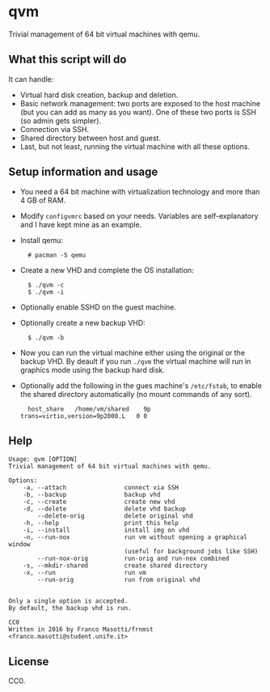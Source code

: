 # qvm

Trivial management of 64 bit virtual machines with qemu.

## What this script will do

It can handle:

- Virtual hard disk creation, backup and deletion.
- Basic network management: two ports are exposed to the host
  machine (but you can add as many as you want). One of these 
  two ports is SSH (so admin gets simpler).
- Connection via SSH.
- Shared directory between host and guest.
- Last, but not least, running the virtual machine with all
  these options.

## Setup information and usage

- You need a 64 bit machine with virtualization technology and more than 4 GB 
  of RAM.

- Modify `configvmrc` based on your needs.
  Variables are self-explanatory and I have kept mine 
  as an example.

- Install qemu:

        # pacman -S qemu

- Create a new VHD and complete the OS installation:

        $ ./qvm -c
        $ ./qvm -i

- Optionally enable SSHD on the guest machine.

- Optionally create a new backup VHD:

        $ ./qvm -b

- Now you can run the virtual machine either using the original or the backup 
  VHD. By deault if you run `./qvm` the virtual machine will run in graphics 
  mode using the backup hard disk.

- Optionally add the following in the gues machine's `/etc/fstab`, to enable 
  the shared directory automatically (no mount commands of any
  sort).

        host_share   /home/vm/shared    9p      trans=virtio,version=9p2000.L   0 0

## Help

    Usage: qvm [OPTION]
    Trivial management of 64 bit virtual machines with qemu.

    Options:
        -a, --attach                connect via SSH
        -b, --backup                backup vhd
        -c, --create                create new vhd
        -d, --delete                delete vhd backup
            --delete-orig           delete original vhd
        -h, --help                  print this help
        -i, --install               install img on vhd
        -n, --run-nox               run vm without opening a graphical window
                                    (useful for background jobs like SSH)
            --run-nox-orig          run-orig and run-nox combined
        -s, --mkdir-shared          create shared directory
        -x, --run                   run vm
            --run-orig              run from original vhd


    Only a single option is accepted.
    By default, the backup vhd is run.

    CC0
    Written in 2016 by Franco Masotti/frnmst <franco.masotti@student.unife.it>

## License

CC0.
